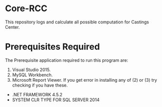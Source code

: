 # Core-RCC
This repository logs and calculate all possible computation for Castings Center.
# Prerequisites Required
The Prerequisite application required to run this program are:
1. Visual Studio 2015. 
2. MySQL Workbench. 
3. Microsoft Report Viewer. 
If you get error in installing any of (2) or (3) try checking if you have these.
* .NET FRAMEWORK 4.5.2
* SYSTEM CLR TYPE FOR SQL SERVER 2014
